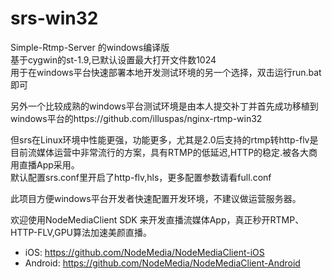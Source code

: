 # srs-win32
Simple-Rtmp-Server 的windows编译版  
基于cygwin的st-1.9,已默认设置最大打开文件数1024  
用于在windows平台快速部署本地开发测试环境的另一个选择，双击运行run.bat即可  

另外一个比较成熟的windows平台测试环境是由本人提交补丁并首先成功移植到windows平台的https://github.com/illuspas/nginx-rtmp-win32  

但srs在Linux环境中性能更强，功能更多，尤其是2.0后支持的rtmp转http-flv是目前流媒体运营中非常流行的方案，具有RTMP的低延迟,HTTP的稳定.被各大商用直播App采用。  
默认配置srs.conf里开启了http-flv,hls，更多配置参数请看full.conf

此项目方便windows平台开发者快速配置开发环境，不建议做运营服务器。

欢迎使用NodeMediaClient SDK 来开发直播流媒体App，真正秒开RTMP、HTTP-FLV,GPU算法加速美颜直播。  
 * iOS: https://github.com/NodeMedia/NodeMediaClient-iOS
 * Android: https://github.com/NodeMedia/NodeMediaClient-Android  
 


